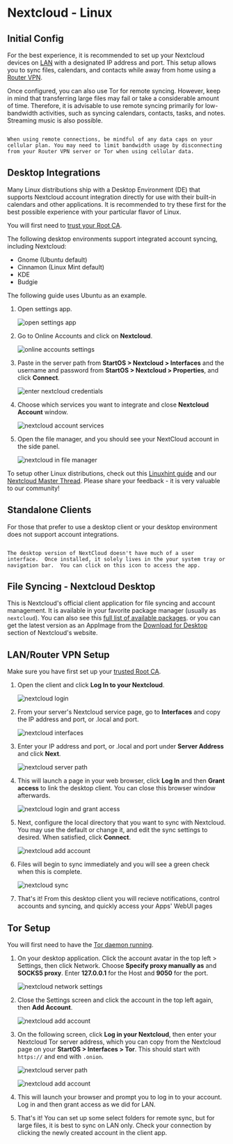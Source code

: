 # Nextcloud - Linux 


## Initial Config

For the best experience, it is recommended to set up your Nextcloud devices on [LAN](/user-manual/connecting-locally.md) with a designated IP address and port. This setup allows you to sync files, calendars, and contacts while away from home using a [Router VPN](/user-manual/connecting-remotely.md).

Once configured, you can also use Tor for remote syncing. However, keep in mind that transferring large files may fail or take a considerable amount of time. Therefore, it is advisable to use remote syncing primarily for low-bandwidth activities, such as syncing calendars, contacts, tasks, and notes. Streaming music is also possible.

```admonish warning

When using remote connections, be mindful of any data caps on your cellular plan. You may need to limit bandwidth usage by disconnecting from your Router VPN server or Tor when using cellular data.

```

## Desktop Integrations

Many Linux distributions ship with a Desktop Environment (DE) that supports Nextcloud account integration directly for use with their built-in calendars and other applications.  It is recommended to try these first for the best possible experience with your particular flavor of Linux.

You will first need to [trust your Root CA](device-guides/linux/ca.md).

The following desktop environments support integrated account syncing, including Nextcloud:

- Gnome (Ubuntu default)
- Cinnamon (Linux Mint default)
- KDE
- Budgie

The following guide uses Ubuntu as an example.

1. Open settings app.

    ![open settings app](../assets/nextcloud-linux-1.png)

    
1. Go to Online Accounts and click on **Nextcloud**.

    ![online accounts settings](../assets/nextcloud-linux-2.png)


1. Paste in the server path from **StartOS > Nextcloud > Interfaces** and the username and password from **StartOS > Nextcloud > Properties**, and click **Connect**.

    ![enter nextcloud credentials](../assets/nextcloud-linux-3.png)


1. Choose which services you want to integrate and close **Nextcloud Account** window.

    ![nextcloud account services](../assets/nextcloud-linux-4.png)


1. Open the file manager, and you should see your NextCloud account in the side panel.

    ![nextcloud in file manager](../assets/nextcloud-linux-5.png)


To setup other Linux distributions, check out this [Linuxhint guide](https://linuxhint.com/linux_file_managers_nextcloud/) and our [Nextcloud Master Thread](https://community.start9.com/t/nextcloud-master-thread/).  Please share your feedback - it is very valuable to our community!

## Standalone Clients

For those that prefer to use a desktop client or your desktop environment does not support account integrations.

```admonish note

The desktop version of NextCloud doesn't have much of a user interface.  Once installed, it solely lives in the your system tray or navigation bar.  You can click on this icon to access the app.

```

## File Syncing - Nextcloud Desktop

This is Nextcloud's official client application for file syncing and account management.  It is available in your favorite package manager (usually as `nextcloud`).  You can also see this [full list of available packages](https://help.nextcloud.com/t/linux-packages-status/).   or you can get the latest version as an AppImage from the [Download for Desktop](https://nextcloud.com/install/#install-clients) section of Nextcloud's website.


## LAN/Router VPN Setup

Make sure you have first set up your [trusted Root CA](/device-guides/linux/ca.md).

1. Open the client and click **Log In to your Nextcloud**.

    ![nextcloud login](../assets/nextcloud-linux-desktop-1.png)


1. From your server's Nextcloud service page, go to **Interfaces** and copy the IP address and port, or .local and port.

    ![nextcloud interfaces](../assets/nextcloud-linux-desktop-3.png)
 

1. Enter your IP address and port, or .local and port under **Server Address** and click **Next**.

    ![nextcloud server path](../assets/nextcloud-linux-desktop-2.png)


1. This will launch a page in your web browser, click **Log In** and then **Grant access** to link the desktop client. You can close this browser window afterwards.

    ![nextcloud login and grant access](../assets/nextcloud-mac-step5.png)


1. Next, configure the local directory that you want to sync with Nextcloud. You may use the default or change it, and edit the sync settings to desired. When satisfied, click **Connect**.

    ![nextcloud add account](../assets/nextcloud-linux-desktop-3.png)


1. Files will begin to sync immediately and you will see a green check when this is complete.

    ![nextcloud sync](../assets/nextcloud-linux-desktop-5.png)


1.  That's it! From this desktop client you will recieve notifications, control accounts and syncing, and quickly access your Apps' WebUI pages

## Tor Setup

You will first need to have the [Tor daemon running](/device-guides/linux/tor.md).

1. On your desktop application. Click the account avatar in the top left > Settings, then click Network. Choose **Specify proxy manually as** and **SOCKS5 proxy**. Enter **127.0.0.1** for the Host and **9050** for the port.

    ![nextcloud network settings](../assets/nextcloud-linux-tor-1.png)


1. Close the Settings screen and click the account in the top left again, then **Add Account**.

    ![nextcloud add account](../assets/nextcloud-linux-tor-2.png)


1. On the following screen, click **Log in your Nextcloud**, then enter your Nextcloud Tor server address, which you can copy from the Nextcloud page on your **StartOS > Interfaces > Tor**.  This should start with ``https://`` and end with ``.onion``.

    ![nextcloud server path](../assets/nextcloud-linux-desktop-1.png)


    ![nextcloud add account](../assets/nextcloud-linux-tor-3.png)


1. This will launch your browser and prompt you to log in to your account. Log in and then grant access as we did for LAN.
1. That's it! You can set up some select folders for remote sync, but for large files, it is best to sync on LAN only. Check your connection by clicking the newly created account in the client app.